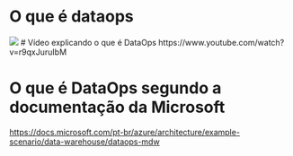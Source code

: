 # O que é dataops
<img src="https://upload.wikimedia.org/wikipedia/commons/thumb/a/a2/Dataops.gif/220px-Dataops.gif">
# Vídeo explicando o que é DataOps
https://www.youtube.com/watch?v=r9qxJuruIbM

# O que é DataOps segundo a documentação da Microsoft
https://docs.microsoft.com/pt-br/azure/architecture/example-scenario/data-warehouse/dataops-mdw

